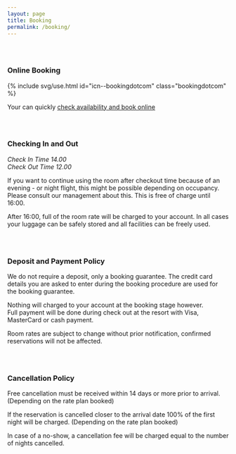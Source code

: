 ```yaml
---
layout: page
title: Booking
permalink: /booking/
---
```

### &nbsp;

### Online Booking

{% include svg/use.html id="icn--bookingdotcom" class="bookingdotcom" %}

Your can quickly [check availability and book online]({{site.booking}})

### &nbsp;

### Checking In and Out

*Check In Time 14.00*  
*Check Out Time 12.00*

If you want to continue using the room after checkout time because of an evening - or night flight, this might be possible depending on occupancy. Please consult our management about this. This is free of charge until 16:00.

After 16:00, full of the room rate will be charged to your account. In all cases your luggage can be safely stored and all facilities can be freely used.

### &nbsp;


### Deposit and Payment Policy

We do not require a deposit, only a booking guarantee. The credit card details you are asked to enter during the booking procedure are used for the booking guarantee.

Nothing will charged to your account at the booking stage however.  
Full payment will be done during check out  at the resort with Visa, MasterCard or cash payment.  

Room rates are subject to change without prior notification, confirmed reservations will not be affected.

### &nbsp;


### Cancellation Policy

Free cancellation must be received within 14 days or more prior to arrival. (Depending on the rate plan booked)

If the reservation is cancelled closer to the arrival date 100% of the first night will be charged. (Depending on the rate plan booked)

In case of a no-show, a cancellation fee will be charged equal to the number of nights cancelled.

